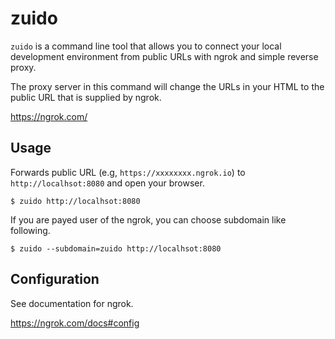 # zuido

`zuido` is a command line tool that allows you to connect your local development environment from public URLs with ngrok and simple reverse proxy.

The proxy server in this command will change the URLs in your HTML to the public URL that is supplied by ngrok.

https://ngrok.com/

## Usage

Forwards public URL (e.g, `https://xxxxxxxx.ngrok.io`) to `http://localhsot:8080` and open your browser.

```
$ zuido http://localhsot:8080
```

If you are payed user of the ngrok, you can choose subdomain like following.

```
$ zuido --subdomain=zuido http://localhsot:8080
```

## Configuration

See documentation for ngrok.

https://ngrok.com/docs#config